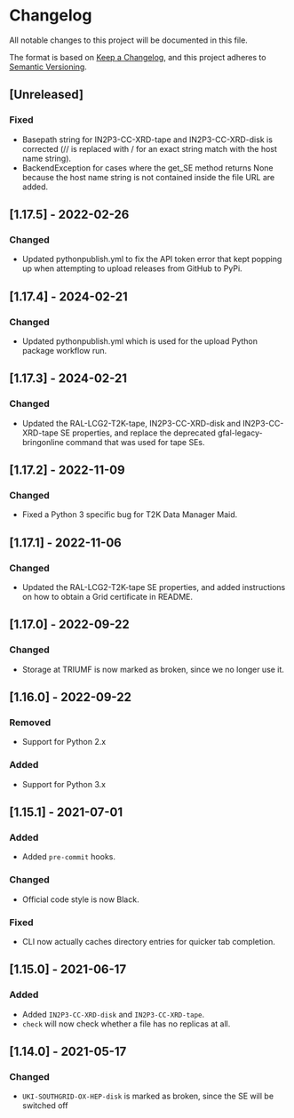 # Changelog

All notable changes to this project will be documented in this file.

The format is based on [Keep a Changelog](https://keepachangelog.com/en/1.0.0/),
and this project adheres to [Semantic Versioning](https://semver.org/spec/v2.0.0.html).

## [Unreleased]
### Fixed
- Basepath string for IN2P3-CC-XRD-tape and IN2P3-CC-XRD-disk is corrected (// is replaced with / for an exact string match with the host name string).
- BackendException for cases where the get_SE method returns None because the host name string is not contained inside the file URL are added.

## [1.17.5] - 2022-02-26
### Changed
- Updated pythonpublish.yml to fix the API token error that kept popping up when attempting to upload releases from GitHub to PyPi.

## [1.17.4] - 2024-02-21
### Changed
- Updated pythonpublish.yml which is used for the upload Python package workflow run.

## [1.17.3] - 2024-02-21
### Changed
- Updated the RAL-LCG2-T2K-tape, IN2P3-CC-XRD-disk and IN2P3-CC-XRD-tape SE properties, and replace the deprecated gfal-legacy-bringonline command that was used for tape SEs.

## [1.17.2] - 2022-11-09
### Changed
- Fixed a Python 3 specific bug for T2K Data Manager Maid.

## [1.17.1] - 2022-11-06
### Changed
- Updated the RAL-LCG2-T2K-tape SE properties, and added instructions on how to obtain a Grid certificate in README.

## [1.17.0] - 2022-09-22
### Changed
- Storage at TRIUMF is now marked as broken, since we no longer use it.

## [1.16.0] - 2022-09-22
### Removed
- Support for Python 2.x

### Added
- Support for Python 3.x

## [1.15.1] - 2021-07-01
### Added
- Added `pre-commit` hooks.

### Changed
- Official code style is now Black.

### Fixed
- CLI now actually caches directory entries for quicker tab completion.

## [1.15.0] - 2021-06-17
### Added
- Added `IN2P3-CC-XRD-disk` and `IN2P3-CC-XRD-tape`.
- `check` will now check whether a file has no replicas at all.

## [1.14.0] - 2021-05-17
### Changed
- `UKI-SOUTHGRID-OX-HEP-disk` is marked as broken, since the SE will be switched off

